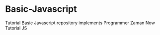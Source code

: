# Basic-Javascript
Tutorial Basic Javascript repository implements Programmer Zaman Now Tutorial JS
